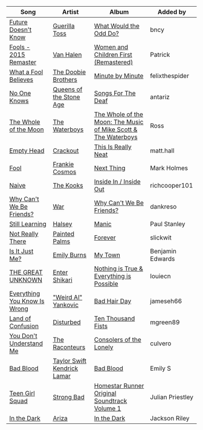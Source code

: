 | Song | Artist | Album | Added by |
|-|-|-|-|
| [Future Doesn't Know](https://open.spotify.com/track/16RDdwzmTNUEEiqbpuHZNc) | [Guerilla Toss](https://open.spotify.com/artist/2PlLrStX2yK6CzyRi3TKnO) | [What Would the Odd Do?](https://open.spotify.com/album/16lJtuLRsic54EeDSgJFU7) | bncy |
| [Fools - 2015 Remaster](https://open.spotify.com/track/4yrlxrNLkM9jVgy8dk04ZZ) | [Van Halen](https://open.spotify.com/artist/2cnMpRsOVqtPMfq7YiFE6K) | [Women and Children First (Remastered)](https://open.spotify.com/album/7fRy246Xzz3gez6stjTgKk) | Patrick |
| [What a Fool Believes](https://open.spotify.com/track/2yBVeksU2EtrPJbTu4ZslK) | [The Doobie Brothers](https://open.spotify.com/artist/39T6qqI0jDtSWWioX8eGJz) | [Minute by Minute](https://open.spotify.com/album/7je2uv9QBH65HhADDZitbB) | felixthespider |
| [No One Knows](https://open.spotify.com/track/6NvRxjfYkkT2SpirAlmsjH) | [Queens of the Stone Age](https://open.spotify.com/artist/4pejUc4iciQfgdX6OKulQn) | [Songs For The Deaf](https://open.spotify.com/album/58HZZpS0wxJKwGjoerg0mk) | antariz |
| [The Whole of the Moon](https://open.spotify.com/track/11zWfCQaGkXJ9uIXROr4pa) | [The Waterboys](https://open.spotify.com/artist/5TnuP42pw475UrjjeabtwZ) | [The Whole of the Moon: The Music of Mike Scott & The Waterboys](https://open.spotify.com/album/4GQrd6FEVZXsYRrrSB9DC4) | Ross |
| [Empty Head](https://open.spotify.com/track/1Frv9Gg6E37TkqTCwt2fU6) | [Crackout](https://open.spotify.com/artist/4B3KqPOR3bPMfP7BMA88KI) | [This Is Really Neat](https://open.spotify.com/album/5XxxyjfLkwNAJ8fYVxxeVQ) | matt.hall |
| [Fool](https://open.spotify.com/track/2yOj1pyRC3NcvQyeZ3yAcL) | [Frankie Cosmos](https://open.spotify.com/artist/0x4xCoWaOFd3WsKarzaxnW) | [Next Thing](https://open.spotify.com/album/7mTf6AXzDt1q7Iy4Vig1U5) | Mark Holmes |
| [Naive](https://open.spotify.com/track/2RUhtNBh43RtSg0WBPPq3m) | [The Kooks](https://open.spotify.com/artist/1GLtl8uqKmnyCWxHmw9tL4) | [Inside In / Inside Out](https://open.spotify.com/album/4MhInH4XT7ReDV5fCZjaSz) | richcooper101 |
| [Why Can't We Be Friends?](https://open.spotify.com/track/413T0g8pNNXYX6t5RqHvx7) | [War](https://open.spotify.com/artist/3ICyfoySNDZqtBVmaBT84I) | [Why Can't We Be Friends?](https://open.spotify.com/album/6IaC3IRa3OAl6bHmdmjPTf) | dankreso |
| [Still Learning](https://open.spotify.com/track/6mWQoSQlaJBzPnvaYKcccM) | [Halsey](https://open.spotify.com/artist/26VFTg2z8YR0cCuwLzESi2) | [Manic](https://open.spotify.com/album/1hlapolkCnQLMgKcKNVCuc) | Paul Stanley |
| [Not Really There](https://open.spotify.com/track/3Js3nhGzDGI9bX3Dtvv6MB) | [Painted Palms](https://open.spotify.com/artist/3oIEbctIZz40aH60PJemFK) | [Forever](https://open.spotify.com/album/0puR26LfcW3CUdCUTKGsV8) | slickwit |
| [Is It Just Me?](https://open.spotify.com/track/1o2E5CwlBWuVElc41EqOSU) | [Emily Burns](https://open.spotify.com/artist/6Gi8ZaXGx8MK79HwzXpuVZ) | [My Town](https://open.spotify.com/album/18SfYsQ4uFVYaMVctPDAvX) | Benjamin Edwards |
| [THE GREAT UNKNOWN](https://open.spotify.com/track/3F65ImAr0suuMCh3sjGepZ) | [Enter Shikari](https://open.spotify.com/artist/31jvzuB4ikftPQZJwrYfCF) | [Nothing is True & Everything is Possible](https://open.spotify.com/album/4VBnxLnSqWSodiwHIZGdIH) | louiecn |
| [Everything You Know Is Wrong](https://open.spotify.com/track/3bEIbBCkFaqzvtWjKdQ74c) | ["Weird Al" Yankovic](https://open.spotify.com/artist/1bDWGdIC2hardyt55nlQgG) | [Bad Hair Day](https://open.spotify.com/album/0Jlz2oUJcRROhY8MFMp609) | jameseh66 |
| [Land of Confusion](https://open.spotify.com/track/4ClGNWLK9vZMBtO0CpnyOE) | [Disturbed](https://open.spotify.com/artist/3TOqt5oJwL9BE2NG9MEwDa) | [Ten Thousand Fists](https://open.spotify.com/album/0Te7OvzuUMnbsqCneIDUm6) | mgreen89 |
| [You Don't Understand Me](https://open.spotify.com/track/70IzgwMaXdQr14XlA3WpOs) | [The Raconteurs](https://open.spotify.com/artist/4wo1267SJuUfHgasdlfNfc) | [Consolers of the Lonely](https://open.spotify.com/album/7pHR5BTXW3JfBPUBjtjRKX) | culvero |
| [Bad Blood](https://open.spotify.com/track/6xsEAm6w9oMQYYg3jkEkMT) | [Taylor Swift](https://open.spotify.com/artist/06HL4z0CvFAxyc27GXpf02)<br>[Kendrick Lamar](https://open.spotify.com/artist/2YZyLoL8N0Wb9xBt1NhZWg) | [Bad Blood](https://open.spotify.com/album/1Tv3rrFNdXGtTeP1plX2xE) | Emily S |
| [Teen Girl Squad](https://open.spotify.com/track/776pTnBPThQOEw7wyAiLvY) | [Strong Bad](https://open.spotify.com/artist/1hak05VDAWZqSimeBx6fjQ) | [Homestar Runner Original Soundtrack Volume 1](https://open.spotify.com/album/4zfqJ2Cj6mk9cI9ahGmSSQ) | Julian Priestley |
| [In the Dark](https://open.spotify.com/track/4FzYHbArftMaDqDGaXdlhu) | [Ariza](https://open.spotify.com/artist/4hfAjEKTAFTmJvGQCGTED5) | [In the Dark](https://open.spotify.com/album/5q4cMIVPmMNT5pWK7SYMDg) | Jackson Riley |